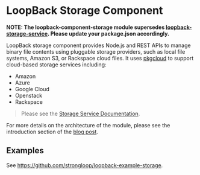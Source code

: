 # LoopBack Storage Component

**NOTE: The loopback-component-storage module supersedes [loopback-storage-service](https://www.npmjs.org/package/loopback-storage-service). Please update your package.json accordingly.**

LoopBack storage component provides Node.js and REST APIs to manage binary file contents
using pluggable storage providers, such as local file systems, Amazon S3, or
Rackspace cloud files. It uses [pkgcloud](https://github.com/pkgcloud/pkgcloud) to support cloud-based
storage services including:

- Amazon
- Azure
- Google Cloud
- Openstack
- Rackspace

> Please see the [Storage Service Documentation](http://loopback.io/doc/en/lb3/Storage-component.html).

For more details on the architecture of the module, please see the introduction section of the [blog post](https://strongloop.com/strongblog/managing-nodejs-loopback-storage-service-provider/). 

## Examples

See https://github.com/strongloop/loopback-example-storage.
